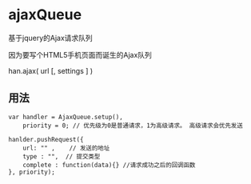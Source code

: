 ajaxQueue
=========

基于jquery的Ajax请求队列


因为要写个HTML5手机页面而诞生的Ajax队列

han.ajax( url [, settings ] )

## 用法




	var handler = AjaxQueue.setup(),
		priority = 0; // 优先级为0是普通请求，1为高级请求。 高级请求会优先发送

	hanlder.pushRequest({
		url: "" ,    // 发送的地址
		type : "",  // 提交类型
		complete : function(data){} //请求成功之后的回调函数 
	}, priority);


